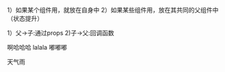 <!-- 状态存放 -->
1）如果某个组件用，就放在自身中
2）如果某些组件用，放在其共同的父组件中（状态提升）

<!-- 组件传值 -->
1）父->子:通过props
2)子->父:回调函数

<!-- 2022-03-02 -->
啊哈哈哈
lalala 
嘟嘟嘟
<!-- 2022-04-14 -->
天气雨